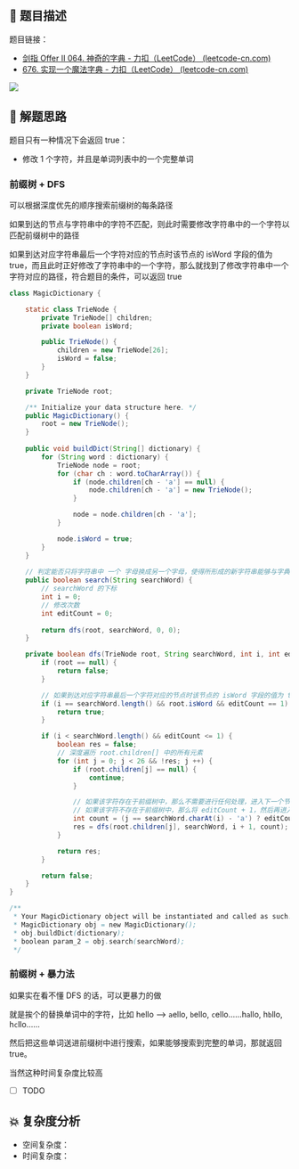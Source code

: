 ## 📃 题目描述

题目链接：

- [剑指 Offer II 064. 神奇的字典 - 力扣（LeetCode） (leetcode-cn.com)](https://leetcode-cn.com/problems/US1pGT/)
- [676. 实现一个魔法字典 - 力扣（LeetCode） (leetcode-cn.com)](https://leetcode-cn.com/problems/implement-magic-dictionary/)

![](https://cs-wiki.oss-cn-shanghai.aliyuncs.com/img/20220428113209.png)

## 🔔 解题思路

题目只有一种情况下会返回 true：

- 修改 1 个字符，并且是单词列表中的一个完整单词

### 前缀树 + DFS

可以根据深度优先的顺序搜索前缀树的每条路径

如果到达的节点与字符串中的字符不匹配，则此时需要修改字符串中的一个字符以匹配前缀树中的路径

如果到达对应字符串最后一个字符对应的节点时该节点的 isWord 字段的值为 true，而且此时正好修改了字符串中的一个字符，那么就找到了修改字符串中一个字符对应的路径，符合题目的条件，可以返回 true


```java
class MagicDictionary {

    static class TrieNode {
        private TrieNode[] children;
        private boolean isWord;

        public TrieNode() {
            children = new TrieNode[26];
            isWord = false;
        }
    }

    private TrieNode root;

    /** Initialize your data structure here. */
    public MagicDictionary() {
        root = new TrieNode();
    }
    
    public void buildDict(String[] dictionary) {
        for (String word : dictionary) {
            TrieNode node = root;
            for (char ch : word.toCharArray()) {
                if (node.children[ch - 'a'] == null) {
                    node.children[ch - 'a'] = new TrieNode();
                }

                node = node.children[ch - 'a'];
            }

            node.isWord = true;
        }
    }
    
    // 判定能否只将字符串中 一个 字母换成另一个字母，使得所形成的新字符串能够与字典中的任一字符串匹配
    public boolean search(String searchWord) {
        // searchWord 的下标
        int i = 0;
        // 修改次数
        int editCount = 0;
        
        return dfs(root, searchWord, 0, 0);
    }

    private boolean dfs(TrieNode root, String searchWord, int i, int editCount) {
        if (root == null) {
            return false;
        }

        // 如果到达对应字符串最后一个字符对应的节点时该节点的 isWord 字段的值为 true，而且此时正好修改了字符串中的一个字符，那么就找到了修改字符串中一个字符对应的路径，符合题目的条件
        if (i == searchWord.length() && root.isWord && editCount == 1) {
            return true;
        }

        if (i < searchWord.length() && editCount <= 1) {
            boolean res = false;
            // 深度遍历 root.children[] 中的所有元素
            for (int j = 0; j < 26 && !res; j ++) {
                if (root.children[j] == null) {
                    continue;
                }

                // 如果该字符存在于前缀树中，那么不需要进行任何处理，进入下一个节点即可
                // 如果该字符不存在于前缀树中，那么将 editCount + 1，然后再进入下一个节点（相当于修改了这个字符）
                int count = (j == searchWord.charAt(i) - 'a') ? editCount : editCount + 1;
                res = dfs(root.children[j], searchWord, i + 1, count);
            }

            return res;
        }

        return false;
    }
}

/**
 * Your MagicDictionary object will be instantiated and called as such:
 * MagicDictionary obj = new MagicDictionary();
 * obj.buildDict(dictionary);
 * boolean param_2 = obj.search(searchWord);
 */
```

### 前缀树 + 暴力法

如果实在看不懂 DFS 的话，可以更暴力的做

就是挨个的替换单词中的字符，比如 hello —> `a`ello, `b`ello, `c`ello......h`a`llo, h`b`llo, h`c`llo......

然后把这些单词送进前缀树中进行搜索，如果能够搜索到完整的单词，那就返回 true。

当然这种时间复杂度比较高

- [ ] TODO

## 💥 复杂度分析

- 空间复杂度：
- 时间复杂度：

